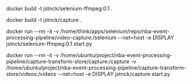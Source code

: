 docker build -t jstnck/selenium-ffmpeg:0.1 .

docker build -t jstnck/capture .



docker run --rm -it -v /home/think/apps/selenium/repo/nba-event-processing-pipeline/video-capture:/selenium --net=host -e DISPLAY jstnck/selenium-ffmpeg:0.1 start.py

docker run --rm -it -v /home/ubuntu/project/nba-event-processing-pipeline/capture-transform-store/capture:/capture -v /home/ubuntu/project/nba-event-processing-pipeline/capture-transform-store/videos:/videos --net=host -e DISPLAY jstnck/capture start.py
